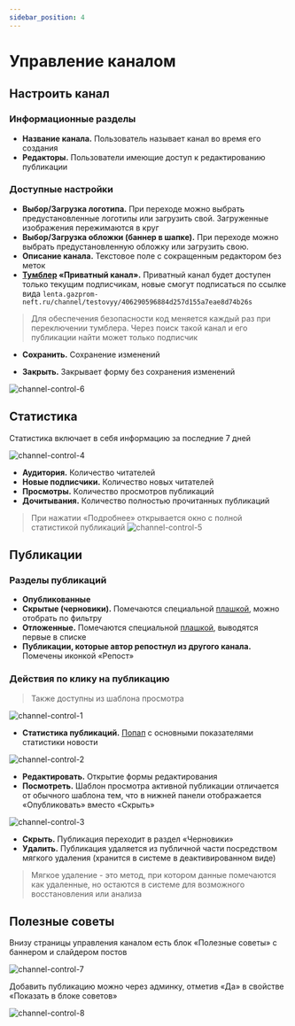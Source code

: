 ```yaml
---
sidebar_position: 4
---
```


# Управление каналом

## Настроить канал

### Информационные разделы

* **Название канала.** Пользователь называет канал во время его создания
* **Редакторы.** Пользователи имеющие доступ к редактированию публикации

### Доступные настройки

* **Выбор/Загрузка логотипа.** При переходе можно выбрать предустановленные логотипы или загрузить свой. Загруженные изображения пережимаются в круг
* **Выбор/Загрузка обложки (баннер в шапке).** При переходе можно выбрать предустановленную обложку или загрузить свою.
* **Описание канала.** Текстовое поле с сокращенным редактором без меток
* **[Тумблер](../glossary/glossary.md#тумблер--переключатель-между-двумя-состояниями-вклвыкл) «Приватный канал».** Приватный канал будет доступен только текущим подписчикам, новые смогут подписаться по ссылке вида `lenta.gazprom-neft.ru/channel/testovyy/406290596884d257d155a7eae8d74b26s`

> Для обеспечения безопасности код меняется каждый раз при переключении тумблера. Через поиск такой канал и его публикации найти может только подписчик

* **Сохранить.** Сохранение изменений

* **Закрыть.** Закрывает форму без сохранения изменений

![channel-control-6](../assets/channel-control-6.jpg)

## Статистика

Статистика включает в себя информацию за последние 7 дней

![channel-control-4](../assets/channel-control-4.jpg)

* **Аудитория.** Количество читателей
* **Новые подписчики.** Количество новых читателей
* **Просмотры.** Количество просмотров публикаций
* **Дочитывания.** Количество полностью прочитанных публикаций

> При нажатии «Подробнее» открывается окно с полной статистикой публикаций
![channel-control-5](../assets/channel-control-5.jpg)

## Публикации

### Разделы публикаций

* **Опубликованные**
* **Скрытые (черновики).** Помечаются специальной [плашкой](../glossary/glossary.md#плашки-–-прямоугольники-на-фоне-залитые-цветом-которые-стоят-под-всеми-объектами-или-частично), можно отобрать по фильтру
* **Отложенные.** Помечаются специальной [плашкой](../glossary/glossary.md#плашки-–-прямоугольники-на-фоне-залитые-цветом-которые-стоят-под-всеми-объектами-или-частично), выводятся первые в списке
* **Публикации, которые автор репостнул из другого канала.** Помечены иконкой «Репост»

### Действия по клику на публикацию

> Также доступны из шаблона просмотра

![channel-control-1](../assets/channel-control-1.jpg)

* **Статистика публикаций.** [Попап](../glossary/glossary.md#попап-pop-up-–-всплывающее-окно-которое-появляется-во-время-посещения-страницы) с основными показателями статистики новости

![channel-control-2](../assets/channel-control-2.jpg)

* **Редактировать.** Открытие формы редактирования
* **Посмотреть.** Шаблон просмотра активной публикации отличается от обычного шаблона тем, что в нижней панели отображается «Опубликовать» вместо «Скрыть»

![channel-control-3](../assets/channel-control-3.jpg)

* **Скрыть.** Публикация переходит в раздел «Черновики»
* **Удалить.** Публикация удаляется из публичной части посредством мягкого удаления (хранится в системе в деактивированном виде)

> Мягкое удаление - это метод, при котором данные помечаются как удаленные, но остаются в системе для возможного восстановления или анализа

## Полезные советы

Внизу страницы управления каналом есть блок «Полезные советы» с баннером и слайдером постов

![channel-control-7](../assets/channel-control-7.jpg)

Добавить публикацию можно через админку, отметив «Да» в свойстве «Показать в блоке советов»

![channel-control-8](../assets/channel-control-8.jpg)

